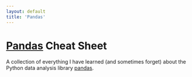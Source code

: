 ```yaml
---
layout: default
title: 'Pandas'
---
```


# [Pandas](http://pandas.pydata.org/) Cheat Sheet

A collection of everything I have learned (and sometimes forget) about the Python data analysis library [pandas](http://pandas.pydata.org/).
